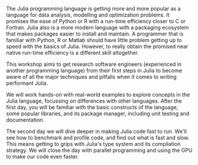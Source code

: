 The Julia programming language is getting more and more popular as a language for data analysis, modelling and optimization problems. It promises the ease of Python or R with a run-time efficiency closer to C or Fortran. Julia also is a more modern language with a packaging ecosystem that makes packages easier to install and maintain. A programmer that is familiar with Python, R or Matlab should have little problem getting up to speed with the basics of Julia. However, to really obtain the promised near native run-time efficiency is a different skill altogether.

This workshop aims to get research software engineers (experienced in another programming language) from their first steps in Julia to become aware of all the major techniques and pitfalls when it comes to writing performant Julia.

We will work hands-on with real-world examples to explore concepts in the Julia language, focussing on differences with other languages. After the first day, you will be familiar with the basic constructs of the language, some popular libraries, and its package manager, including unit testing and documentation.

The second day we will dive deeper in making Julia code fast to run. We'll see how to benchmark and profile code, and find out what is fast and slow. This means getting to grips with Julia's type system and its compilation strategy. We will close the day with parallel programming and using the GPU to make our code even faster.

